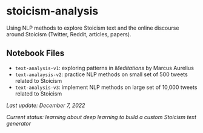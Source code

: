 # stoicism-analysis

Using NLP methods to explore Stoicism text and the online discourse around Stoicism (Twitter, Reddit, articles, papers). 

## Notebook Files
- `text-analysis-v1`: exploring patterns in *Meditations* by Marcus Aurelius 
- `text-analaysis-v2`: practice NLP methods on small set of 500 tweets related to Stoicism
- `text-analysis-v3`: implement NLP methods on large set of 10,000 tweets related to Stoicism

*Last update: December 7, 2022*

*Current status: learning about deep learning to build a custom Stoicism text generator*
